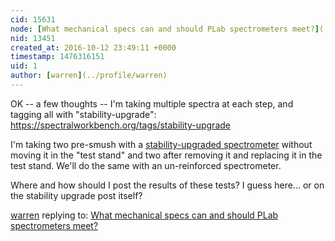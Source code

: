 ```yaml
---
cid: 15631
node: [What mechanical specs can and should PLab spectrometers meet?](../notes/stoft/09-15-2016/what-mechanical-specs-can-and-should-plab-spectrometers-meet)
nid: 13451
created_at: 2016-10-12 23:49:11 +0000
timestamp: 1476316151
uid: 1
author: [warren](../profile/warren)
---
```


OK -- a few thoughts -- I'm taking multiple spectra at each step, and tagging all with "stability-upgrade": https://spectralworkbench.org/tags/stability-upgrade

I'm taking two pre-smush with a [stability-upgraded spectrometer](https://publiclab.org/notes/stoft/09-16-2016/stability-upgrade-mockup-for-plab-spectrometer-3-0) without moving it in the "test stand" and two after removing it and replacing it in the test stand. We'll do the same with an un-reinforced spectrometer. 

Where and how should I post the results of these tests? I guess here... or on the stability upgrade post itself? 

[warren](../profile/warren) replying to: [What mechanical specs can and should PLab spectrometers meet?](../notes/stoft/09-15-2016/what-mechanical-specs-can-and-should-plab-spectrometers-meet)

